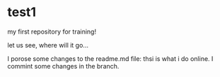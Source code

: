 # test1
my first repository for training!

let us see, where will it go...

I porose some changes to the readme.md file:
thsi is what i do online. I commint some changes 
in the branch.
